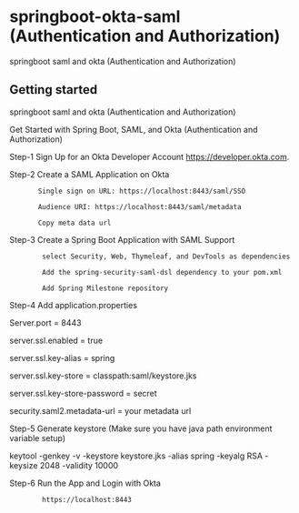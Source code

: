 # springboot-okta-saml (Authentication and Authorization)

springboot saml and okta (Authentication and Authorization)


## Getting started

springboot saml and okta (Authentication and Authorization)

Get Started with Spring Boot, SAML, and Okta (Authentication and Authorization)

Step-1 Sign Up for an Okta Developer Account https://developer.okta.com.

Step-2 Create a SAML Application on Okta

           Single sign on URL: https://localhost:8443/saml/SSO

           Audience URI: https://localhost:8443/saml/metadata

           Copy meta data url

Step-3 Create a Spring Boot Application with SAML Support

            select Security, Web, Thymeleaf, and DevTools as dependencies

            Add the spring-security-saml-dsl dependency to your pom.xml

            Add Spring Milestone repository

Step-4 Add application.properties

Server.port = 8443

server.ssl.enabled = true

server.ssl.key-alias = spring

server.ssl.key-store = classpath:saml/keystore.jks

server.ssl.key-store-password = secret

security.saml2.metadata-url = your metadata url



Step-5 Generate keystore (Make sure you have java path environment variable setup)

keytool -genkey -v -keystore keystore.jks -alias spring -keyalg RSA -keysize 2048 -validity 10000


Step-6 Run the App and Login with Okta

            https://localhost:8443

